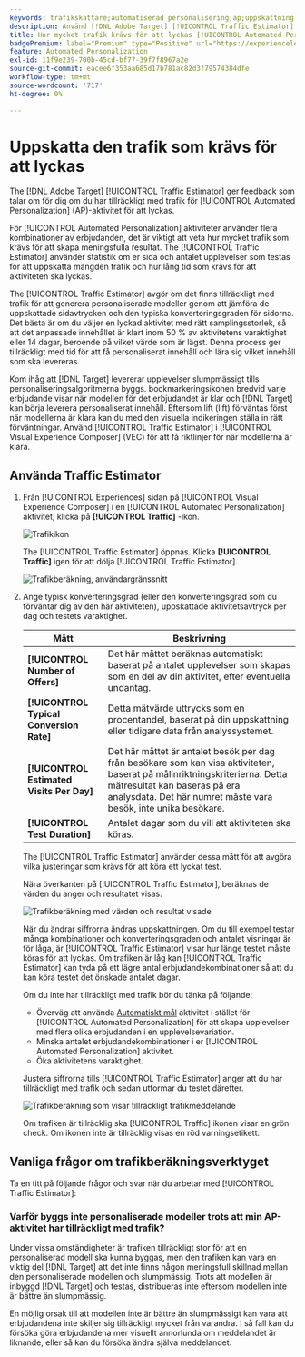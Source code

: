 ```yaml
---
keywords: trafikskattare;automatiserad personalisering;ap;uppskattning av trafik
description: Använd [!DNL Adobe Target] [!UICONTROL Traffic Estimator] för att avgöra om ni har tillräckligt med trafik för [!UICONTROL Automated Personalization] för att lyckas.
title: Hur mycket trafik krävs för att lyckas [!UICONTROL Automated Personalization] Aktivitet?
badgePremium: label="Premium" type="Positive" url="https://experienceleague.adobe.com/docs/target/using/introduction/intro.html?lang=en#premium newtab=true" tooltip="Se vad som ingår i Target Premium."
feature: Automated Personalization
exl-id: 11f9e239-700b-45cd-bf77-39f7f8967a2e
source-git-commit: eacee6f353aa685d17b781ac82d3f79574384dfe
workflow-type: tm+mt
source-wordcount: '717'
ht-degree: 0%

---
```


# Uppskatta den trafik som krävs för att lyckas

The [!DNL Adobe Target] [!UICONTROL Traffic Estimator] ger feedback som talar om för dig om du har tillräckligt med trafik för [!UICONTROL Automated Personalization] (AP)-aktivitet för att lyckas.

För [!UICONTROL Automated Personalization] aktiviteter använder flera kombinationer av erbjudanden, det är viktigt att veta hur mycket trafik som krävs för att skapa meningsfulla resultat. The [!UICONTROL Traffic Estimator] använder statistik om er sida och antalet upplevelser som testas för att uppskatta mängden trafik och hur lång tid som krävs för att aktiviteten ska lyckas.

The [!UICONTROL Traffic Estimator] avgör om det finns tillräckligt med trafik för att generera personaliserade modeller genom att jämföra de uppskattade sidavtrycken och den typiska konverteringsgraden för sidorna. Det bästa är om du väljer en lyckad aktivitet med rätt samplingsstorlek, så att det anpassade innehållet är klart inom 50 % av aktivitetens varaktighet eller 14 dagar, beroende på vilket värde som är lägst. Denna process ger tillräckligt med tid för att få personaliserat innehåll och lära sig vilket innehåll som ska levereras.

Kom ihåg att [!DNL Target] levererar upplevelser slumpmässigt tills personaliseringsalgoritmerna byggs. bockmarkeringsikonen bredvid varje erbjudande visar när modellen för det erbjudandet är klar och [!DNL Target] kan börja leverera personaliserat innehåll. Eftersom lift (lift) förväntas först när modellerna är klara kan du med den visuella indikeringen ställa in rätt förväntningar. Använd [!UICONTROL Traffic Estimator] i [!UICONTROL Visual Experience Composer] (VEC) för att få riktlinjer för när modellerna är klara.

## Använda Traffic Estimator

1. Från [!UICONTROL Experiences] sidan på [!UICONTROL Visual Experience Composer] i en [!UICONTROL Automated Personalization] aktivitet, klicka på  **[!UICONTROL Traffic]** -ikon.

   ![Trafikikon](/help/main/c-activities/t-automated-personalization/assets/icon-traffic.png)

   The [!UICONTROL Traffic Estimator] öppnas. Klicka **[!UICONTROL Traffic]** igen för att dölja [!UICONTROL Traffic Estimator].

   ![Trafikberäkning, användargränssnitt](assets/ap_est.png)

1. Ange typisk konverteringsgrad (eller den konverteringsgrad som du förväntar dig av den här aktiviteten), uppskattade aktivitetsavtryck per dag och testets varaktighet.

   | Mått | Beskrivning |
   | --- | --- |
   | **[!UICONTROL Number of Offers]** | Det här måttet beräknas automatiskt baserat på antalet upplevelser som skapas som en del av din aktivitet, efter eventuella undantag. |
   | **[!UICONTROL Typical Conversion Rate]** | Detta mätvärde uttrycks som en procentandel, baserat på din uppskattning eller tidigare data från analyssystemet. |
   | **[!UICONTROL Estimated Visits Per Day]** | Det här måttet är antalet besök per dag från besökare som kan visa aktiviteten, baserat på målinriktningskriterierna. Detta mätresultat kan baseras på era analysdata. Det här numret måste vara besök, inte unika besökare. |
   | **[!UICONTROL Test Duration]** | Antalet dagar som du vill att aktiviteten ska köras. |

   The [!UICONTROL Traffic Estimator] använder dessa mått för att avgöra vilka justeringar som krävs för att köra ett lyckat test.

   Nära överkanten på [!UICONTROL Traffic Estimator], beräknas de värden du anger och resultatet visas.

   ![Trafikberäkning med värden och resultat visade](assets/ap_est_no.png)

   När du ändrar siffrorna ändras uppskattningen. Om du till exempel testar många kombinationer och konverteringsgraden och antalet visningar är för låga, är [!UICONTROL Traffic Estimator] visar hur länge testet måste köras för att lyckas. Om trafiken är låg kan [!UICONTROL Traffic Estimator] kan tyda på ett lägre antal erbjudandekombinationer så att du kan köra testet det önskade antalet dagar.

   Om du inte har tillräckligt med trafik bör du tänka på följande:

   * Överväg att använda [Automatiskt mål](/help/main/c-activities/auto-target/auto-target-to-optimize.md) aktivitet i stället för [!UICONTROL Automated Personalization] för att skapa upplevelser med flera olika erbjudanden i en upplevelsevariation.
   * Minska antalet erbjudandekombinationer i er [!UICONTROL Automated Personalization] aktivitet.
   * Öka aktivitetens varaktighet.

   Justera siffrorna tills [!UICONTROL Traffic Estimator] anger att du har tillräckligt med trafik och sedan utformar du testet därefter.

   ![Trafikberäkning som visar tillräckligt trafikmeddelande](assets/ap_est_yes.png)

   Om trafiken är tillräcklig ska [!UICONTROL Traffic] ikonen visar en grön check. Om ikonen inte är tillräcklig visas en röd varningsetikett.

## Vanliga frågor om trafikberäkningsverktyget

Ta en titt på följande frågor och svar när du arbetar med [!UICONTROL Traffic Estimator]:

### Varför byggs inte personaliserade modeller trots att min AP-aktivitet har tillräckligt med trafik?

Under vissa omständigheter är trafiken tillräckligt stor för att en personaliserad modell ska kunna byggas, men den trafiken kan vara en viktig del [!DNL Target] att det inte finns någon meningsfull skillnad mellan den personaliserade modellen och slumpmässig. Trots att modellen är inbyggd [!DNL Target] och testas, distribueras inte eftersom modellen inte är bättre än slumpmässig.

En möjlig orsak till att modellen inte är bättre än slumpmässigt kan vara att erbjudandena inte skiljer sig tillräckligt mycket från varandra. I så fall kan du försöka göra erbjudandena mer visuellt annorlunda om meddelandet är liknande, eller så kan du försöka ändra själva meddelandet.

